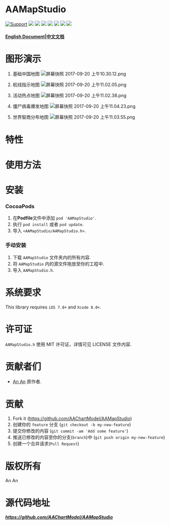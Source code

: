 

AAMapStudio
==============

[![Support](https://img.shields.io/badge/support-iOS%206%2B%20-blue.svg?style=flat)](https://www.apple.com/nl/ios/)
[![](https://img.shields.io/badge/license-MIT-brightgreen.svg)](https://github.com/AAChartModel/AAMapStudio/blob/master/LICENSE)
[![](https://img.shields.io/badge/language-OC-green.svg)](https://github.com/AAChartModel/AAMapStudio)
[![](https://img.shields.io/badge/support-Animation-yellow.svg)](https://github.com/AAChartModel/AAMapStudio-Swift)
[![](https://img.shields.io/badge/support-Swift-orange.svg)](https://github.com/AAChartModel/AAMapStudio-Swift)
[![](https://jaywcjlove.github.io/sb/lang/chinese.svg)](https://github.com/AAChartModel/AAMapStudio/blob/master/CHINESE-README.md)
[![](https://jaywcjlove.github.io/sb/lang/english.svg)](https://github.com/AAChartModel/AAMapStudio)
[![](https://img.shields.io/badge/Live-ChartsShow-red.svg)](http://htmlpreview.github.io/?https://github.com/AAChartModel/AAChartKit/blob/master/AAChartKit/ChartsDemo/AAChartKitDocumentLive.html)

#### [English Document](https://github.com/AAChartModel/AAMapStudio/blob/master/README.md)|[中文文档](https://github.com/AAChartModel/AAMapStudio/blob/master/CHINESE-README.md)


图形演示
==============

1. 基础中国地图
![屏幕快照 2017-09-20 上午10.30.12.png](http://upload-images.jianshu.io/upload_images/2412088-88aea29ee640992e.png?imageMogr2/auto-orient/strip%7CimageView2/2/w/1240)

1. 航线指示地图
![屏幕快照 2017-09-20 上午11.02.05.png](http://upload-images.jianshu.io/upload_images/2412088-e6f24fab946dabee.png?imageMogr2/auto-orient/strip%7CimageView2/2/w/1240)


1. 活动热点地图
![屏幕快照 2017-09-20 上午11.02.38.png](http://upload-images.jianshu.io/upload_images/2412088-8fdf223a62f0e247.png?imageMogr2/auto-orient/strip%7CimageView2/2/w/1240)

1. 僵尸病毒爆发地图
![屏幕快照 2017-09-20 上午11.04.23.png](http://upload-images.jianshu.io/upload_images/2412088-df5ea6702431d9f7.png?imageMogr2/auto-orient/strip%7CimageView2/2/w/1240)

1. 世界智商分布地图
![屏幕快照 2017-09-20 上午11.03.55.png](http://upload-images.jianshu.io/upload_images/2412088-242e856f61c1982f.png?imageMogr2/auto-orient/strip%7CimageView2/2/w/1240)


特性
==============


使用方法
==============



安装
==============

### CocoaPods

1. 在**Podfile**文件中添加 `pod 'AAMapStudio'`.
2. 执行 `pod install` 或者 `pod update`.
3. 导入 `<AAMapStudio/AAMapStudio.h>`.




### 手动安装

1. 下载 `AAMapStudio` 文件夹内的所有内容.
2. 将 `AAMapStudio` 内的源文件拖放至你的工程中.
3. 导入 `AAMapStudio.h`.



系统要求
==============
This library requires `iOS 7.0+` and `Xcode 8.0+`.


许可证
==============
`AAMapStudio.h` 使用 MIT 许可证，详情可见 LICENSE 文件内容.


贡献者们
==============

* [An An](https://github.com/AAChartModel/AAMapStudio) 原作者.

贡献
==============

1. Fork it (https://github.com/AAChartModel/AAMapStudio)
2. 创建你的 `feature` 分支 (`git checkout -b my-new-feature`)
3. 提交你修改的内容 (`git commit -am 'Add some feature'`)
4. 推送已修改的内容至你的分支(`branch`)中 (`git push origin my-new-feature`)
5. 创建一个合并请求(`Pull Request`) 

版权所有
==============
An An


源代码地址
==============
***https://github.com/AAChartModel/AAMapStudio***


